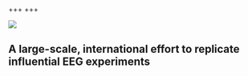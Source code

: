 +++
+++

![](/assets/images/logo.png)

## A large-scale, international effort to replicate influential EEG experiments  